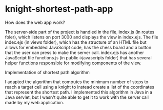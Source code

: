 # knight-shortest-path-app

How does the web app work? 

The server-side part of the project is handled in the file, index.js (in routes foler), which listens on port 3000 and displays the view in index.ejs.
The file index.ejs (in views folder), which has the structure of an HTML file but allows for embedded JavaScript code, has the chess board and a button that the user can press to make the server call. index.ejs has another JavaScript file
functions.js (in public->javascripts folder) that has several helper functions responsible for modifying components of the view. 

Implementation of shortest path algorithm 

I adapted the algorithm that computes the minimum number of steps to reach a target cell using a knight to instead create a list of the coordinates that represent the shortest path. I implemented this algorithm in Java in a Java servlet, but I wasn't quite able to get it to work with the server call made by my web application. 
